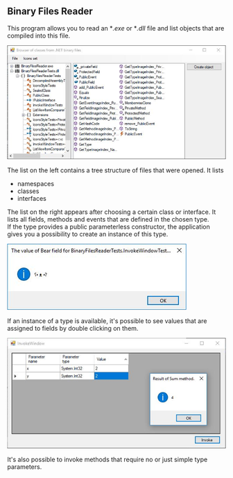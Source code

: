 ## Binary Files Reader
This program allows you to read an **.exe* or **.dll* file and list objects that are compiled into this file.

![Application screenshot](./.Docs/Application.JPG)

The list on the left contains a tree structure of files that were opened. It lists
* namespaces
* classes
* interfaces

The list on the right appears after choosing a certain class or interface. It lists all fields, methods and events that are defined in the chosen type.  
If the type provides a public parameterless constructor, the application gives you a possibility to create an instance of this type.  

![Field value window screenshot](./.Docs/FieldValue.JPG)

If an instance of a type is available, it's possible to see values that are assigned to fields by double clicking on them.

![Invoke method window screenshot](./.Docs/MethodInvoke.JPG)

It's also possible to invoke methods that require no or just simple type parameters.